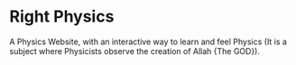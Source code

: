 # Right Physics

A Physics Website, with an interactive way to learn and feel Physics (It is a subject where Physicists observe the creation of Allah {The GOD}).